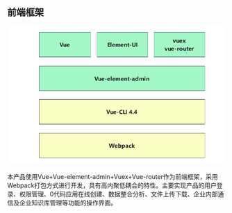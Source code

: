 <!--
 * @Description: file content
 * @Author: Erich
 * @Date: 2020-09-11 04:11:14
 * @LastEditors: Erich
 * @LastEditTime: 2020-09-11 04:11:24
-->
##  前端框架


<img src="../.vuepress/public/assets/img/frontend/image-20200910184822633.png" style="zoom:67%;" alt="前端框架图"/>

​		本产品使用Vue+Vue-element-admin+Vuex+Vue-router作为前端框架，采用Webpack打包方式进行开发，具有高内聚低耦合的特性。主要实现产品的用户登录、权限管理、0代码应用在线创建、数据整合分析、文件上传下载、企业内部通信及企业知识库管理等功能的操作界面。